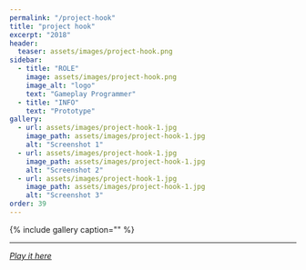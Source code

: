 ```yaml
---
permalink: "/project-hook"
title: "project hook"
excerpt: "2018"
header:
  teaser: assets/images/project-hook.png
sidebar:
  - title: "ROLE"
    image: assets/images/project-hook.png
    image_alt: "logo"
    text: "Gameplay Programmer"
  - title: "INFO"
    text: "Prototype"
gallery:
  - url: assets/images/project-hook-1.jpg
    image_path: assets/images/project-hook-1.jpg
    alt: "Screenshot 1"
  - url: assets/images/project-hook-1.jpg
    image_path: assets/images/project-hook-1.jpg
    alt: "Screenshot 2"
  - url: assets/images/project-hook-1.jpg
    image_path: assets/images/project-hook-1.jpg
    alt: "Screenshot 3"
order: 39
---
```


{% include gallery caption="" %}



------







[*Play it here*]()